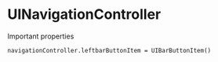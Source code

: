 # UINavigationController

Important properties

```
navigationController.leftbarButtonItem = UIBarButtonItem()
```
